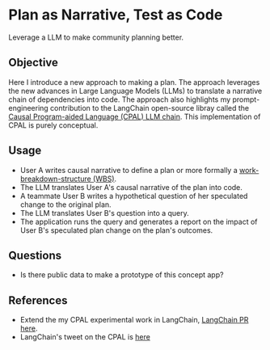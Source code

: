 # Plan as Narrative, Test as Code

Leverage a LLM to make community planning better.

## Objective

Here I introduce a new approach to making a plan. The approach leverages the new advances in Large Language Models (LLMs) to translate a narrative chain of dependencies into code. The approach also highlights my prompt-engineering contribution to the LangChain open-source libray called the [Causal Program-aided Language (CPAL) LLM chain](https://github.com/hwchase17/langchain/pull/6255). This implementation of CPAL is purely conceptual. 

## Usage

- User A writes causal narrative to define a plan or more formally a [work-breakdown-structure (WBS)](https://en.wikipedia.org/wiki/Work_breakdown_structure).
- The LLM translates User A's causal narrative of the plan into code.
- A teammate User B writes a hypothetical question of her speculated change to the
  original plan.
- The LLM translates User B's question into a query. 
- The application runs the query and generates a report on the impact of User B's speculated plan change on the plan's outcomes.

## Questions

- Is there public data to make a prototype of this concept app?

## References

- Extend the my CPAL experimental work in LangChain, [LangChain PR here](https://github.com/hwchase17/langchain/pull/6255). 
- LangChain's tweet on the CPAL is [here](https://twitter.com/LangChainAI/status/1678797225013440514?t=l0uWL3le49SaZx0mAAKh7ww&s=40)
